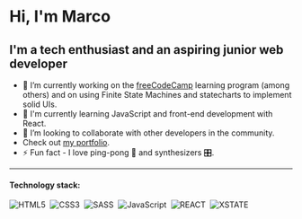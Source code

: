 # Hi, I'm Marco 

## I'm a tech enthusiast and an aspiring junior web developer

- 🔭 I’m currently working on the [freeCodeCamp](https://www.freecodecamp.org/) learning program (among others) and on using Finite State Machines and statecharts to implement solid UIs.
- 🌱 I'm currently learning JavaScript and front-end development with React.
- 👯 I’m looking to collaborate with other developers in the community.
- Check out [my portfolio](https://mc-developer.surge.sh).
- ⚡ Fun fact - I love ping-pong 🏓 and synthesizers 🎛️.

<hr/>

#### Technology stack:
![HTML5](https://img.shields.io/badge/HTML5-red.svg?&logo=html5&logoColor=white)&nbsp;
![CSS3](https://img.shields.io/badge/CSS3-blue.svg?&logo=css3&logoColor=white)&nbsp;
![SASS](https://img.shields.io/badge/SASS-cc6699.svg?&logo=sass&logoColor=white)&nbsp;
![JavaScript](https://img.shields.io/badge/JavaScript-f7df1e.svg?&logo=javascript&logoColor=black)&nbsp;
![REACT](https://img.shields.io/badge/REACT-grey.svg?&logo=react&logoColor=blue)&nbsp;
![XSTATE](https://img.shields.io/badge/XSTATE-000.svg?&logo=xstate&logoColor=white)&nbsp;
